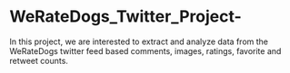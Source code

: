 # WeRateDogs_Twitter_Project-
In this project, we are interested to extract and analyze data from the WeRateDogs twitter feed based comments, images, ratings, favorite and retweet counts.  
